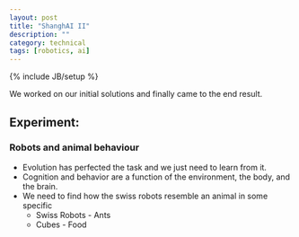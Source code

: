 ```yaml
---
layout: post
title: "ShanghAI II"
description: ""
category: technical
tags: [robotics, ai]
---
```

{% include JB/setup %}


We worked on our initial solutions and finally came to the end result. 

## Experiment: 

### Robots and animal behaviour

<ul>
<li>
Evolution has perfected the task and we just need to learn from it.
</li>
<li>
Cognition and behavior are a function of the environment, the body, and the brain.
</li>
<li>
We need to find how the swiss robots resemble an animal in some specific 
<ul>
<li>
Swiss Robots - Ants 
</li>
<li>
Cubes - Food 
</li>
</ul>
</li>
</ul>
